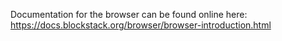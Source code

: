 Documentation for the browser can be found online here: https://docs.blockstack.org/browser/browser-introduction.html